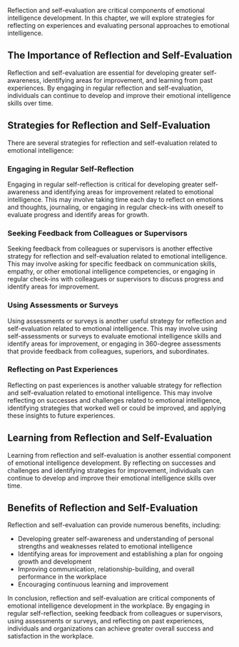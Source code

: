 
Reflection and self-evaluation are critical components of emotional intelligence development. In this chapter, we will explore strategies for reflecting on experiences and evaluating personal approaches to emotional intelligence.

The Importance of Reflection and Self-Evaluation
------------------------------------------------

Reflection and self-evaluation are essential for developing greater self-awareness, identifying areas for improvement, and learning from past experiences. By engaging in regular reflection and self-evaluation, individuals can continue to develop and improve their emotional intelligence skills over time.

Strategies for Reflection and Self-Evaluation
---------------------------------------------

There are several strategies for reflection and self-evaluation related to emotional intelligence:

### Engaging in Regular Self-Reflection

Engaging in regular self-reflection is critical for developing greater self-awareness and identifying areas for improvement related to emotional intelligence. This may involve taking time each day to reflect on emotions and thoughts, journaling, or engaging in regular check-ins with oneself to evaluate progress and identify areas for growth.

### Seeking Feedback from Colleagues or Supervisors

Seeking feedback from colleagues or supervisors is another effective strategy for reflection and self-evaluation related to emotional intelligence. This may involve asking for specific feedback on communication skills, empathy, or other emotional intelligence competencies, or engaging in regular check-ins with colleagues or supervisors to discuss progress and identify areas for improvement.

### Using Assessments or Surveys

Using assessments or surveys is another useful strategy for reflection and self-evaluation related to emotional intelligence. This may involve using self-assessments or surveys to evaluate emotional intelligence skills and identify areas for improvement, or engaging in 360-degree assessments that provide feedback from colleagues, superiors, and subordinates.

### Reflecting on Past Experiences

Reflecting on past experiences is another valuable strategy for reflection and self-evaluation related to emotional intelligence. This may involve reflecting on successes and challenges related to emotional intelligence, identifying strategies that worked well or could be improved, and applying these insights to future experiences.

Learning from Reflection and Self-Evaluation
--------------------------------------------

Learning from reflection and self-evaluation is another essential component of emotional intelligence development. By reflecting on successes and challenges and identifying strategies for improvement, individuals can continue to develop and improve their emotional intelligence skills over time.

Benefits of Reflection and Self-Evaluation
------------------------------------------

Reflection and self-evaluation can provide numerous benefits, including:

* Developing greater self-awareness and understanding of personal strengths and weaknesses related to emotional intelligence
* Identifying areas for improvement and establishing a plan for ongoing growth and development
* Improving communication, relationship-building, and overall performance in the workplace
* Encouraging continuous learning and improvement

In conclusion, reflection and self-evaluation are critical components of emotional intelligence development in the workplace. By engaging in regular self-reflection, seeking feedback from colleagues or supervisors, using assessments or surveys, and reflecting on past experiences, individuals and organizations can achieve greater overall success and satisfaction in the workplace.
